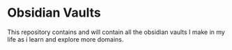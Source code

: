 # Obsidian Vaults
This repository contains and will contain all the obsidian vaults I make in my life as i learn and explore more domains.
